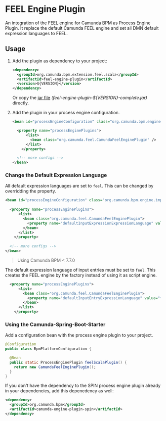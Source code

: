 # FEEL Engine Plugin

An integration of the FEEL engine for Camunda BPM as Process Engine Plugin. It replace the default Camunda FEEL engine and set all DMN default expression languages to FEEL.

## Usage

1) Add the plugin as dependency to your project:

    ```xml
    <dependency>
      <groupId>org.camunda.bpm.extension.feel.scala</groupId>
      <artifactId>feel-engine-plugin</artifactId>
      <version>${VERSION}</version>
    </dependency>
    ```

    Or copy the [jar file](https://github.com/camunda/feel-scala/releases) _(feel-engine-plugin-${VERSION}-complete.jar)_ directly.

2) Add the plugin in your process engine configuration.

    ```xml
    <bean id="processEngineConfiguration" class="org.camunda.bpm.engine.impl.cfg.StandaloneProcessEngineConfiguration">

      <property name="processEnginePlugins">
          <list>
            <bean class="org.camunda.feel.CamundaFeelEnginePlugin" />
          </list>
        </property>

      <!-- more configs -->
    </bean>
    ```

### Change the Default Expression Language

All default expression languages are set to `feel`. This can be changed by overridding the property.

```xml
<bean id="processEngineConfiguration" class="org.camunda.bpm.engine.impl.cfg.StandaloneProcessEngineConfiguration">
  
  <property name="processEnginePlugins">
      <list>
        <bean class="org.camunda.feel.CamundaFeelEnginePlugin">
          <property name="defaultInputExpressionExpressionLanguage" value="groovy" />
        </bean>
      </list>
    </property>
    
  <!-- more configs -->
</bean>
```

> Using Camunda BPM < 7.7.0

The default expression language of input entries must be set to `feel`. This creates the FEEL engine by the factory instead of using it as script engine. 

```xml
  <property name="processEnginePlugins">
      <list>
        <bean class="org.camunda.feel.CamundaFeelEnginePlugin">
          <property name="defaultInputEntryExpressionLanguage" value="feel" />
        </bean>
      </list>
    </property>
```

### Using the Camunda-Spring-Boot-Starter

Add a configuration bean with the process engine plugin to your project.

```java
@Configuration
public class BpmPlatformConfiguration {

  @Bean
  public static ProcessEnginePlugin feelScalaPlugin() {
    return new CamundaFeelEnginePlugin();
  }
}
```

If you don't have the dependency to the SPIN process engine plugin already in your dependencies, add this depenedency as well:

```xml
<dependency>
  <groupId>org.camunda.bpm</groupId>
  <artifactId>camunda-engine-plugin-spin</artifactId>
</dependency>
```

